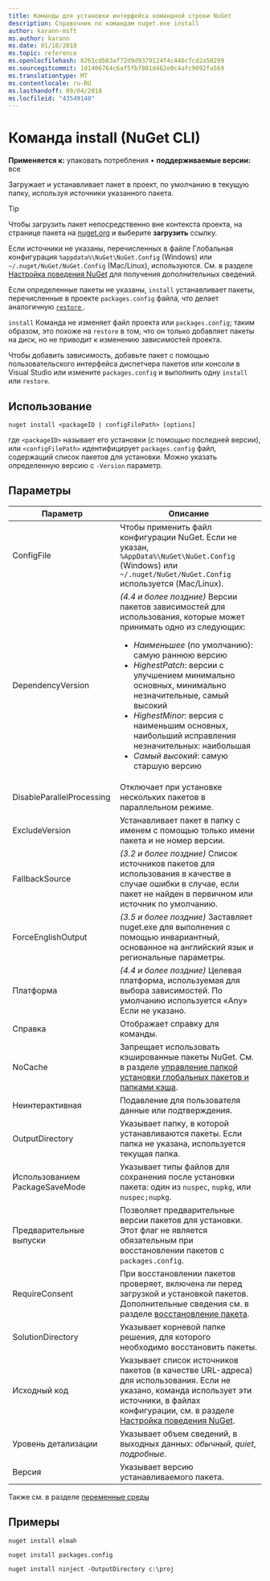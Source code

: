 ```yaml
---
title: Команды для установки интерфейса командной строки NuGet
description: Справочник по командам nuget.exe install
author: karann-msft
ms.author: karann
ms.date: 01/18/2018
ms.topic: reference
ms.openlocfilehash: 8261cdb83af72d9d9379124f4c446c7cd2a50299
ms.sourcegitcommit: 1d1406764c6af5fb7801d462e0c4afc9092fa569
ms.translationtype: MT
ms.contentlocale: ru-RU
ms.lasthandoff: 09/04/2018
ms.locfileid: "43549140"
---
```

# <a name="install-command-nuget-cli"></a>Команда install (NuGet CLI)

**Применяется к:** упаковать потребления &bullet; **поддерживаемые версии:** все

Загружает и устанавливает пакет в проект, по умолчанию в текущую папку, используя источники указанного пакета.

> [!Tip]
> Чтобы загрузить пакет непосредственно вне контекста проекта, на странице пакета на [nuget.org](https://www.nuget.org) и выберите **загрузить** ссылку.

Если источники не указаны, перечисленных в файле Глобальная конфигурация `%appdata%\NuGet\NuGet.Config` (Windows) или `~/.nuget/NuGet/NuGet.Config` (Mac/Linux), используются. См. в разделе [Настройка поведения NuGet](../consume-packages/configuring-nuget-behavior.md) для получения дополнительных сведений.

Если определенные пакеты не указаны, `install` устанавливает пакеты, перечисленные в проекте `packages.config` файла, что делает аналогичную [ `restore` ](cli-ref-restore.md).

`install` Команда не изменяет файл проекта или `packages.config`; таким образом, это похоже на `restore` в том, что он только добавляет пакеты на диск, но не приводит к изменению зависимостей проекта.

Чтобы добавить зависимость, добавьте пакет с помощью пользовательского интерфейса диспетчера пакетов или консоли в Visual Studio или измените `packages.config` и выполнить одну `install` или `restore`.

## <a name="usage"></a>Использование

```cli
nuget install <packageID | configFilePath> [options]
```

где `<packageID>` называет его установки (с помощью последней версии), или `<configFilePath>` идентифицирует `packages.config` файл, содержащий список пакетов для установки. Можно указать определенную версию с `-Version` параметр.

## <a name="options"></a>Параметры

| Параметр | Описание |
| --- | --- |
| ConfigFile | Чтобы применить файл конфигурации NuGet. Если не указан, `%AppData%\NuGet\NuGet.Config` (Windows) или `~/.nuget/NuGet/NuGet.Config` используется (Mac/Linux).|
| DependencyVersion | *(4.4 и более поздние)*  Версии пакетов зависимостей для использования, которые может принимать одно из следующих:<br/><ul><li>*Наименьшее* (по умолчанию): самую раннюю версию</li><li>*HighestPatch*: версии с улучшением минимально основных, минимально незначительные, самый высокий</li><li>*HighestMinor*: версия с наименьшим основных, наибольший исправления незначительных: наибольшая</li><li>*Самый высокий*: самую старшую версию</li></ul> |
| DisableParallelProcessing | Отключает при установке нескольких пакетов в параллельном режиме. |
| ExcludeVersion | Устанавливает пакет в папку с именем с помощью только имени пакета и не номер версии. |
| FallbackSource | *(3.2 и более поздние)*  Список источников пакетов для использования в качестве в случае ошибки в случае, если пакет не найден в первичном или источник по умолчанию. |
| ForceEnglishOutput | *(3.5 и более поздние)*  Заставляет nuget.exe для выполнения с помощью инвариантный, основанное на английский язык и региональные параметры. |
| Платформа | *(4.4 и более поздние)*  Целевая платформа, используемая для выбора зависимостей. По умолчанию используется «Any» Если не указано. |
| Справка | Отображает справку для команды. |
| NoCache | Запрещает использовать кэшированные пакеты NuGet. См. в разделе [управление папкой установки глобальных пакетов и папками кэша](../consume-packages/managing-the-global-packages-and-cache-folders.md). |
| Неинтерактивная | Подавление для пользователя данные или подтверждения. |
| OutputDirectory | Указывает папку, в которой устанавливаются пакеты. Если папка не указана, используется текущая папка. |
| Использованием PackageSaveMode | Указывает типы файлов для сохранения после установки пакета: один из `nuspec`, `nupkg`, или `nuspec;nupkg`. |
| Предварительные выпуски | Позволяет предварительные версии пакетов для установки. Этот флаг не является обязательным при восстановлении пакетов с `packages.config`. |
| RequireConsent | При восстановлении пакетов проверяет, включена ли перед загрузкой и установкой пакетов. Дополнительные сведения см. в разделе [восстановление пакета](../consume-packages/package-restore.md). |
| SolutionDirectory | Указывает корневой папке решения, для которого необходимо восстановить пакеты. |
| Исходный код | Указывает список источников пакетов (в качестве URL-адреса) для использования. Если не указано, команда использует эти источники, в файлах конфигурации, см. в разделе [Настройка поведения NuGet](../consume-packages/configuring-nuget-behavior.md). |
| Уровень детализации | Указывает объем сведений, в выходных данных: *обычный*, *quiet*, *подробные*. |
| Версия | Указывает версию устанавливаемого пакета. |

Также см. в разделе [переменные среды](cli-ref-environment-variables.md)

## <a name="examples"></a>Примеры

```cli
nuget install elmah

nuget install packages.config

nuget install ninject -OutputDirectory c:\proj
```
